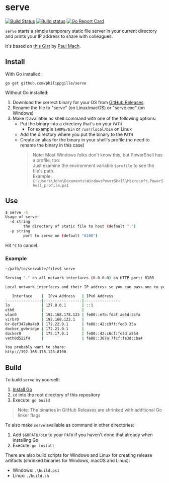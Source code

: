 serve
=====

[![Build Status](https://travis-ci.org/philippgille/serve.svg?branch=master)](https://travis-ci.org/philippgille/serve) [![Build status](https://ci.appveyor.com/api/projects/status/nt16vsv7j1yk9yo2?svg=true)](https://ci.appveyor.com/project/philippgille/serve) [![Go Report Card](https://goreportcard.com/badge/github.com/philippgille/serve)](https://goreportcard.com/report/github.com/philippgille/serve)

`serve` starts a simple temporary static file server in your current directory and prints your IP address to share with colleagues.

It's based on [this Gist](https://gist.github.com/paulmach/7271283/2a1116ca15e34ee23ac5a3a87e2a626451424993) by [Paul Mach](https://github.com/paulmach).

Install
-------

With Go installed:

`go get github.com/philippgille/serve`

Without Go installed:

1. Download the correct binary for your OS from [GitHub Releases](https://github.com/philippgille/serve/releases)
2. Rename the file to "serve" (on Linux/macOS) or "serve.exe" (on Windows)
2. Make it available as shell command with one of the following options:
    - Put the binary into a directory that's on your `PATH`
        - For example `$HOME/bin` or `/usr/local/bin` on Linux
    - Add the directory where you put the binary to the `PATH`
    - Create an alias for the binary in your shell's profile (no need to rename the binary in this case)
        > Note: Most Windows folks don't know this, but PowerShell has a profile, too:  
        > Just examine the environment variable `$profile` to see the file's path.  
        > Example: `C:\Users\John\Documents\WindowsPowerShell\Microsoft.PowerShell_profile.ps1`

Use
---

```bash
$ serve -h
Usage of serve:
  -d string
    	the directory of static file to host (default ".")
  -p string
    	port to serve on (default "8100")
```

Hit `^C` to cancel.

### Example

```bash
~/path/to/servable/files$ serve

Serving "." on all network interfaces (0.0.0.0) on HTTP port: 8100

Local network interfaces and their IP address so you can pass one to your colleagues:

   Interface    |  IPv4 Address   | IPv6 Address   
----------------|-----------------|----------------
lo              | 127.0.0.1       | ::1
eth0            |                 | 
wlan0           | 192.168.178.123 | fe80::e7b:fdaf:ae5d:3cfa
virbr0          | 192.168.122.1   | 
br-8ef347e8a4e9 | 172.22.0.1      | fe80::42:c9ff:fed3:35a
docker_gwbridge | 172.21.0.1      | 
docker0         | 172.17.0.1      | fe80::42:c6cf:fe3d:a554
veth0d522f4     |                 | fe80::307a:7fcf:fe3d:cba4

You probably want to share:
http://192.168.178.123:8100
```

Build
-----

To build `serve` by yourself:

1. [Install Go](https://golang.org/doc/install)
2. `cd` into the root directory of this repository
3. Execute: `go build`

> Note: The binaries in GitHub Releases are shrinked with additional Go linker flags

To also make `serve` available as command in other directories:

1. Add `$GOPATH/bin` to your `PATH` if you haven't done that already when installing Go
2. Execute: `go install`

There are also build scripts for Windows and Linux for creating release artifacts (shrinked binaries for Windows, macOS and Linux):

- Windows: `.\build.ps1`
- Linux: `./build.sh`
